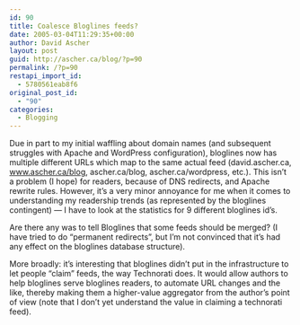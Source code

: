 ```yaml
---
id: 90
title: Coalesce Bloglines feeds?
date: 2005-03-04T11:29:35+00:00
author: David Ascher
layout: post
guid: http://ascher.ca/blog/?p=90
permalink: /?p=90
restapi_import_id:
  - 5780561eab8f6
original_post_id:
  - "90"
categories:
  - Blogging
---
```

Due in part to my initial waffling about domain names (and subsequent struggles with Apache and WordPress configuration), bloglines now has multiple different URLs which map to the same actual feed (david.ascher.ca, www.ascher.ca/blog, ascher.ca/blog, ascher.ca/wordpress, etc.). This isn&#8217;t a problem (I hope) for readers, because of DNS redirects, and Apache rewrite rules. However, it&#8217;s a very minor annoyance for me when it comes to understanding my readership trends (as represented by the bloglines contingent) &#8212; I have to look at the statistics for 9 different bloglines id&#8217;s.

Are there any was to tell Bloglines that some feeds should be merged? (I have tried to do &#8220;permanent redirects&#8221;, but I&#8217;m not convinced that it&#8217;s had any effect on the bloglines database structure).

More broadly: it&#8217;s interesting that bloglines didn&#8217;t put in the infrastructure to let people &#8220;claim&#8221; feeds, the way Technorati does. It would allow authors to help bloglines serve bloglines readers, to automate URL changes and the like, thereby making them a higher-value aggregator from the author&#8217;s point of view (note that I don&#8217;t yet understand the value in claiming a technorati feed).